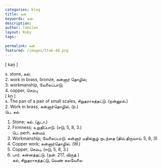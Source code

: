 ```yaml
---
categories: blog
title: கன்
keywords: கன்
description: 
author: Tamilan
layout: Ruby
tags: 
 
permalink: கன்
featured: /images/ttak-48.png
---
```

  
[ kaṉ ]  
  
s. stone, கல்;  
2. work in brass, bronze, கன்னார் தொழில்;  
3. workmanship, வேலைப்பாடு;  
4. copper, செம்பு  
[ kṉ ]  
s. The pan of a pair of small scales, சிறுதராசுத்தட்டு. (நன்னூல்.)  
2. Work in brass, கன்னார்தொழில். (p.)  
பெ. கல்  
1. Stone; கல். (சூடா.)  
2. Firmness; உறுதிப்பாடு. (ஈடு, 5, 8, 3.)  
பெ. perh. கன்மம்  
1. Workmanship; வேலைப்பாடு. கன்னார் மதில்சூழ் குடந்தை (திவ்.திருவாய். 5, 8, 3)  
2. Copper work; கன்னார்தொழில். (W.)  
3. Copper; செம்பு. (ஈடு, 5, 8, 3.)  
4. பார். கன்னத்தட்டு. (நன். 217, விருத்.)  
கல், சிறுதராசுத்தட்டு, வெண் கலவேலை